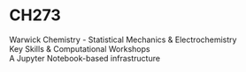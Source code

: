 # CH273
Warwick Chemistry - Statistical Mechanics &amp; Electrochemistry <br>
Key Skills &amp; Computational Workshops <br>
A Jupyter Notebook-based infrastructure
